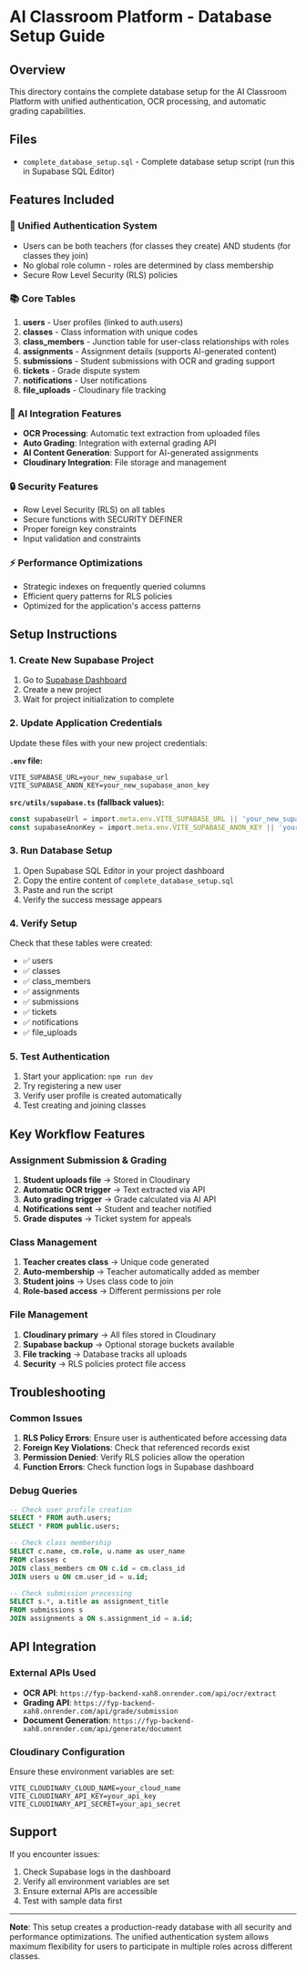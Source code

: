 # AI Classroom Platform - Database Setup Guide

## Overview
This directory contains the complete database setup for the AI Classroom Platform with unified authentication, OCR processing, and automatic grading capabilities.

## Files
- `complete_database_setup.sql` - Complete database setup script (run this in Supabase SQL Editor)

## Features Included

### 🔐 Unified Authentication System
- Users can be both teachers (for classes they create) AND students (for classes they join)
- No global role column - roles are determined by class membership
- Secure Row Level Security (RLS) policies

### 📚 Core Tables
1. **users** - User profiles (linked to auth.users)
2. **classes** - Class information with unique codes
3. **class_members** - Junction table for user-class relationships with roles
4. **assignments** - Assignment details (supports AI-generated content)
5. **submissions** - Student submissions with OCR and grading support
6. **tickets** - Grade dispute system
7. **notifications** - User notifications
8. **file_uploads** - Cloudinary file tracking

### 🤖 AI Integration Features
- **OCR Processing**: Automatic text extraction from uploaded files
- **Auto Grading**: Integration with external grading API
- **AI Content Generation**: Support for AI-generated assignments
- **Cloudinary Integration**: File storage and management

### 🔒 Security Features
- Row Level Security (RLS) on all tables
- Secure functions with SECURITY DEFINER
- Proper foreign key constraints
- Input validation and constraints

### ⚡ Performance Optimizations
- Strategic indexes on frequently queried columns
- Efficient query patterns for RLS policies
- Optimized for the application's access patterns

## Setup Instructions

### 1. Create New Supabase Project
1. Go to [Supabase Dashboard](https://supabase.com/dashboard)
2. Create a new project
3. Wait for project initialization to complete

### 2. Update Application Credentials
Update these files with your new project credentials:

**`.env` file:**
```env
VITE_SUPABASE_URL=your_new_supabase_url
VITE_SUPABASE_ANON_KEY=your_new_supabase_anon_key
```

**`src/utils/supabase.ts` (fallback values):**
```typescript
const supabaseUrl = import.meta.env.VITE_SUPABASE_URL || 'your_new_supabase_url';
const supabaseAnonKey = import.meta.env.VITE_SUPABASE_ANON_KEY || 'your_new_supabase_anon_key';
```

### 3. Run Database Setup
1. Open Supabase SQL Editor in your project dashboard
2. Copy the entire content of `complete_database_setup.sql`
3. Paste and run the script
4. Verify the success message appears

### 4. Verify Setup
Check that these tables were created:
- ✅ users
- ✅ classes  
- ✅ class_members
- ✅ assignments
- ✅ submissions
- ✅ tickets
- ✅ notifications
- ✅ file_uploads

### 5. Test Authentication
1. Start your application: `npm run dev`
2. Try registering a new user
3. Verify user profile is created automatically
4. Test creating and joining classes

## Key Workflow Features

### Assignment Submission & Grading
1. **Student uploads file** → Stored in Cloudinary
2. **Automatic OCR trigger** → Text extracted via API
3. **Auto grading trigger** → Grade calculated via AI API
4. **Notifications sent** → Student and teacher notified
5. **Grade disputes** → Ticket system for appeals

### Class Management
1. **Teacher creates class** → Unique code generated
2. **Auto-membership** → Teacher automatically added as member
3. **Student joins** → Uses class code to join
4. **Role-based access** → Different permissions per role

### File Management
1. **Cloudinary primary** → All files stored in Cloudinary
2. **Supabase backup** → Optional storage buckets available
3. **File tracking** → Database tracks all uploads
4. **Security** → RLS policies protect file access

## Troubleshooting

### Common Issues
1. **RLS Policy Errors**: Ensure user is authenticated before accessing data
2. **Foreign Key Violations**: Check that referenced records exist
3. **Permission Denied**: Verify RLS policies allow the operation
4. **Function Errors**: Check function logs in Supabase dashboard

### Debug Queries
```sql
-- Check user profile creation
SELECT * FROM auth.users;
SELECT * FROM public.users;

-- Check class membership
SELECT c.name, cm.role, u.name as user_name 
FROM classes c 
JOIN class_members cm ON c.id = cm.class_id 
JOIN users u ON cm.user_id = u.id;

-- Check submission processing
SELECT s.*, a.title as assignment_title 
FROM submissions s 
JOIN assignments a ON s.assignment_id = a.id;
```

## API Integration

### External APIs Used
- **OCR API**: `https://fyp-backend-xah8.onrender.com/api/ocr/extract`
- **Grading API**: `https://fyp-backend-xah8.onrender.com/api/grade/submission`
- **Document Generation**: `https://fyp-backend-xah8.onrender.com/api/generate/document`

### Cloudinary Configuration
Ensure these environment variables are set:
```env
VITE_CLOUDINARY_CLOUD_NAME=your_cloud_name
VITE_CLOUDINARY_API_KEY=your_api_key
VITE_CLOUDINARY_API_SECRET=your_api_secret
```

## Support
If you encounter issues:
1. Check Supabase logs in the dashboard
2. Verify all environment variables are set
3. Ensure external APIs are accessible
4. Test with sample data first

---
**Note**: This setup creates a production-ready database with all security and performance optimizations. The unified authentication system allows maximum flexibility for users to participate in multiple roles across different classes.
